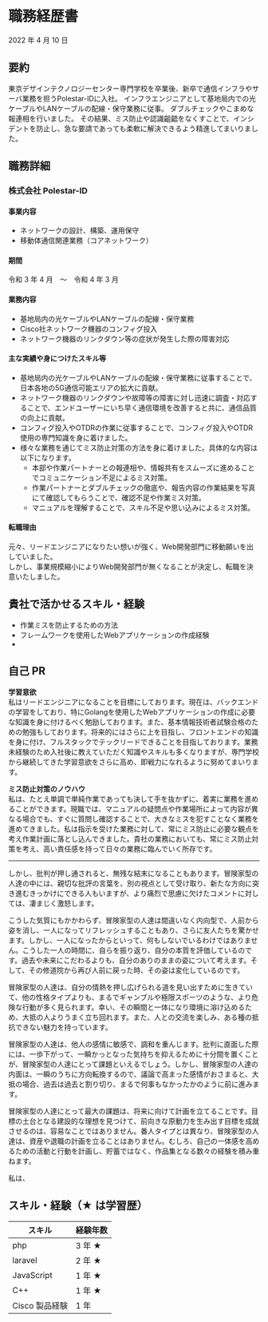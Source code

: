 # 職務経歴書

2022 年 4 月 10 日

## 要約

東京デザインテクノロジーセンター専門学校を卒業後、新卒で通信インフラやサーバ業務を担うPolestar-IDに入社。
インフラエンジニアとして基地局内での光ケーブルやLANケーブルの配線・保守業務に従事。
ダブルチェックやこまめな報連相を行いました。
その結果、ミス防止や認識齟齬をなくすことで、インシデントを防止し、急な要請であっても柔軟に解決できるよう精進してまいりました。

## 職務詳細

### 株式会社 Polestar-ID

#### 事業内容

- ネットワークの設計、構築、運用保守
- 移動体通信関連業務（コアネットワーク）

#### 期間
 
令和 3 年 4 月　〜　令和 4 年 3 月

#### 業務内容

- 基地局内の光ケーブルやLANケーブルの配線・保守業務
- Cisco社ネットワーク機器のコンフィグ投入
- ネットワーク機器のリンクダウン等の症状が発生した際の障害対応

#### 主な実績や身につけたスキル等

- 基地局内の光ケーブルやLANケーブルの配線・保守業務に従事することで、日本各地の5G通信可能エリアの拡大に貢献。
- ネットワーク機器のリンクダウンや故障等の障害に対し迅速に調査・対応することで、エンドユーザーにいち早く通信環境を改善すると共に、通信品質の向上に貢献。
- コンフィグ投入やOTDRの作業に従事することで、コンフィグ投入やOTDR使用の専門知識を身に着けました。
- 様々な業務を通じてミス防止対策の方法を身に着けました。具体的な内容は以下になります。
  - 本部や作業パートナーとの報連相や、情報共有をスムーズに進めることでコミュニケーション不足によるミス対策。
  - 作業パートナーとダブルチェックの徹底や、報告内容の作業結果を写真にて確認してもらうことで、確認不足や作業ミス対策。
  - マニュアルを理解することで、スキル不足や思い込みによるミス対策。

#### 転職理由

元々、リードエンジニアになりたい想いが強く、Web開発部門に移動願いを出していました。  
しかし、事業規模縮小によりWeb開発部門が無くなることが決定し、転職を決意いたしました。

## 貴社で活かせるスキル・経験

- 作業ミスを防止するための方法
- フレームワークを使用したWebアプリケーションの作成経験
- 

## 自己 PR

**学習意欲**  
私はリードエンジニアになることを目標にしております。現在は、バックエンドの学習をしており、特にGolangを使用したWebアプリケーションの作成に必要な知識を身に付けるべく勉励しております。また、基本情報技術者試験合格のための勉強もしております。将来的にはさらに上を目指し、フロントエンドの知識を身に付け、フルスタックでテックリードできることを目指しております。業務未経験のため入社後に教えていただく知識やスキルも多くなりますが、専門学校から継続してきた学習意欲をさらに高め、即戦力になれるように努めてまいります。

**ミス防止対策のノウハウ**  
私は、たとえ単調で単純作業であっても決して手を抜かずに、着実に業務を進めることができます。現職では、マニュアルの疑問点や作業場所によって内容が異なる場合でも、すぐに質問し確認することで、大きなミスを犯すことなく業務を進めてきました。私は指示を受けた業務に対して、常にミス防止に必要な観点を考え作業計画に落とし込んできました。貴社の業務においても、常にミス防止対策を考え、高い責任感を持って日々の業務に臨んでいく所存です。

****
しかし、批判が押し通されると、無残な結末になることもあります。冒険家型の人達の中には、親切な批評の言葉を、別の視点として受け取り、新たな方向に突き進むきっかけにできる人もいますが、より痛烈で思慮に欠けたコメントに対しては、凄まじく激怒します。

こうした気質にもかかわらず、冒険家型の人達は間違いなく内向型で、人前から姿を消し、一人になってリフレッシュすることもあり、さらに友人たちを驚かせます。しかし、一人になったからといって、何もしないでいるわけではありません。こうした一人の時間に、自らを振り返り、自分の本質を評価しているのです。過去や未来にこだわるよりも、自分のありのままの姿について考えます。そして、その修道院から再び人前に戻った時、その姿は変化しているのです。

冒険家型の人達は、自分の情熱を押し広げられる道を見い出すために生きていて、他の性格タイプよりも、まるでギャンブルや極限スポーツのような、より危険な行動が多く見られます。幸い、その瞬間と一体になり環境に溶け込めるため、大抵の人よりうまく立ち回れます。また、人との交流を楽しみ、ある種の抵抗できない魅力を持っています。

冒険家型の人達は、他人の感情に敏感で、調和を重んじます。批判に直面した際には、一歩下がって、一瞬かっとなった気持ちを抑えるために十分間を置くことが、冒険家型の人達にとって課題といえるでしょう。しかし、冒険家型の人達の内面は、一瞬のうちに方向転換するので、議論で高まった感情がおさまると、大抵の場合、過去は過去と割り切り、まるで何事もなかったかのように前に進みます。

冒険家型の人達にとって最大の課題は、将来に向けて計画を立てることです。目標の土台となる建設的な理想を見つけて、前向きな原動力を生み出す目標を成就させるのは、容易なことではありません。番人タイプとは異なり、冒険家型の人達は、資産や退職の計画を立ることはありません。むしろ、自己の一体感を高めるための活動と行動を計画し、貯蓄ではなく、作品集となる数々の経験を積み重ねます。

私は、

## スキル・経験（★ は学習歴）

| スキル         | 経験年数 |
| -------------- | -------- |
| php            | 3 年 ★   |
| laravel        | 2 年 ★   |
| JavaScript     | 1 年 ★   |
| C++            | 1 年 ★   |
| Cisco 製品経験 | 1 年     |

